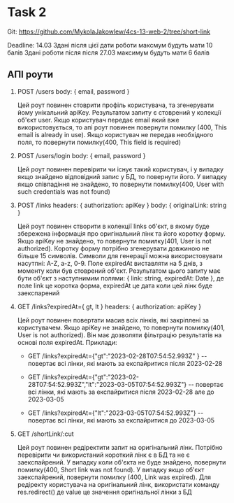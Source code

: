 
# Task 2

Git: https://github.com/MykolaJakowlew/4cs-13-web-2/tree/short-link

Deadline: 14.03
Здані після цієї дати роботи максмум будуть мати 10 балів
Здані роботи після після 27.03 максимум будуть мати 6 балів

## АПІ роути

1. POST /users
   body: { email, password }

   Цей роут повинен стоврити профіль користувача, та згенерувати йому унікальний apiKey. Результатом запиту є стоврений у колекції об'єкт user. Якщо користувач передає email який вже використовується, то апі роут повинен повернути помилку (400, This email is already in use). Якщо користувач не передав необхідного поля, то повернути помилку(400, This field <fieldName> is required)

2. POST /users/login
   body: { email, password }

   Цей роут повинен перевірити чи існує такий користувач, і у випадку якщо знайдено відповідний запис у БД, то повернути його. У випадку якщо співпадіння не знайдено, то повернути помилку(400, User with such credentials was not found)

3. POST /links
   headers: { authorization: apiKey }
   body: { originalLink: string }

   Цей роут повинен створити в колекції links об'єкт, в якому буде збережена інформація про оригінальний лінк та його коротку форму. Якщо apiKey не знайдено, то повернути помилку(401, User is not authorized). Коротку форму потрібно згенерувати довжиною не більше 15 символів. Символи для генерації можна використовувати насутпні: A-Z, a-z, 0-9.
   Поле expiredAt виставляти на 5 днів, з моменту коли був стоврений об'єкт. Результатом цього запиту має бути об'єкт з наступнимим полями: { link: string, expiredAt: Date },
   де поле link це коротка форма, expiredAt це дата коли цей лінк буде заекспарений

4. GET /links?expiredAt={ gt, lt }
   headers: { authorization: apiKey }

   Цей роут повинен повертати масив всіх лінків, які закріплені за користувачем. Якщо apiKey не знайдено, то повернути помилку(401, User is not authorized). Він має дозволяти фільтрацію результатів на основі поля expiredAt. Приклади:

   - GET /links?expiredAt={"gt":"2023-02-28T07:54:52.993Z" } -- повертає всі лінки, які мають за експайритися після 2023-02-28

   - GET /links?expiredAt={"gt":"2023-02-28T07:54:52.993Z","lt":"2023-03-05T07:54:52.993Z"} -- повертає всі лінки, які мають за експайритися після 2023-02-28 але до 2023-03-05

   - GET /links?expiredAt={"lt":"2023-03-05T07:54:52.993Z"} -- повертає всі лінки, які мають за експайритися до 2023-03-05

5. GET /shortLink/:cut

   Цей роут повинен редіректити запит на оригінальний лінк. Потрібно перевірити чи використаний короткий лінк є в БД та не є заекспайрений. У випадку коли об'єкта не буде знайдено, повернути помилку(400, Short link was not found). У випадку якщо об'єкт заекспайрений, повернути помилку (400, Link was expired).
   Для редіректу користувача на оригінальний лінк, використати команду res.redirect(<value>)
   де value це значення оригінальної лінки з БД
